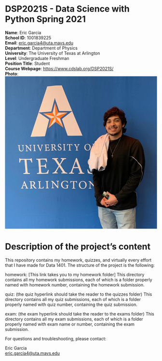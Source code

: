 

# DSP2021S - Data Science with Python Spring 2021

**Name**: Eric Garcia  
**School ID**: 1001839225  
**Email**: eric.garcia4@uta.mavs.edu  
**Department**: Department of Physics    
**University**: The University of Texas at Arlington    
**Level**: Undergraduate Freshman   
**Position Title**: Student      
**Course Webpage**: https://www.cdslab.org/DSP2021S/  
**Photo**:   
![this is a photo of Eric Garcia](images/Facebook%20pic.jpg)

#       Description of the project’s content    
This repository contains my homework, quizzes, and virtually every effort that I have made for Data 1401. The structure of the project is the following:

homework: [This link takes you to my homework folder]
This directory contains all my homework submissions, each of which is a folder properly named with homework number, containing the homework submission.

quiz: (the quiz hyperlink should take the reader to the quizzes folder)
This directory contains all my quiz submissions, each of which is a folder properly named with quiz number, containing the quiz submission.

exam: (the exam hyperlink should take the reader to the exams folder)
This directory contains all my exam submissions, each of which is a folder properly named with exam name or number, containing the exam submission.

For questions and troubleshooting, please contact:

Eric Garcia  
eric.garcia4@uta.mavs.edu
